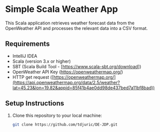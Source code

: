 # Simple Scala Weather App

This Scala application retrieves weather forecast data from the OpenWeather API and processes the relevant data into a CSV format.

## Requirements

- IntelliJ IDEA
- Scala (version 3.x or higher)
- SBT (Scala Build Tool - [https://www.scala-sbt.org/download])
- OpenWeather API Key (https://openweathermap.org/)
- HTTP get request ([https://openweathermap.org/](https://api.openweathermap.org/data/2.5/weather?lat=45.23&lon=19.82&appid=85f41b4ae0dd98de437bed7a11bf8bad))

## Setup Instructions

1. Clone this repository to your local machine:
   ```bash
   git clone https://github.com/tdjuric/DE-JDP.git
